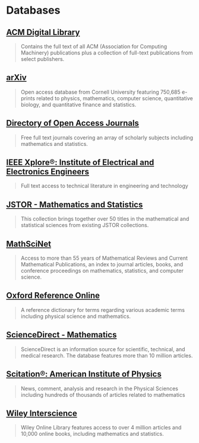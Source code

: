 # Databases

## [ACM Digital Library](http://summit.csuci.edu/login?url=http://portal.acm.org/)

> Contains the full text of all ACM \(Association for Computing Machinery\) publications plus a collection of full-text publications from select publishers.

## [arXiv](http://arxiv.org/)

> Open access database from Cornell University featuring 750,685 e-prints related to physics, mathematics, computer science, quantitative biology, and quantitative finance and statistics.

## [Directory of Open Access Journals](http://www.doaj.org/)

> Free full text journals covering an array of scholarly subjects including mathematics and statistics.

## [IEEE Xplore®: Institute of Electrical and Electronics Engineers](http://summit.csuci.edu/login?url=http://ieeexplore.ieee.org/Xplore/dynhome.jsp)

> Full text access to technical literature in engineering and technology

## [JSTOR - Mathematics and Statistics](https://www-jstor-org.summit.csuci.edu/subject/mathematics)

> This collection brings together over 50 titles in the mathematical and statistical sciences from existing JSTOR collections.

## [MathSciNet](http://summit.csuci.edu:2048/login?url=http://www.ams.org/mathscinet)

> Access to more than 55 years of Mathematical Reviews and Current Mathematical Publications, an index to journal articles, books, and conference proceedings on mathematics, statistics, and computer science.

## [Oxford Reference Online](http://summit.csuci.edu:2048/login?url=http://www.oxfordreference.com)

> A reference dictionary for terms regarding various academic terms including physical science and mathematics.

## [ScienceDirect - Mathematics](http://summit.csuci.edu:2048/login?url=http://www.sciencedirect.com/science?_ob=BrowseListURL&_type=subject&subjColl=20&zone=brws&_acct=C000059554&_version=1&_urlVersion=0&_userid=521370&md5=d437f7324b81b8b61534916b8b9a04bb)

> ScienceDirect is an information source for scientific, technical, and medical research. The database features more than 10 million articles.

## [Scitation®: American Institute of Physics](http://summit.csuci.edu/login?url=http://www.scitation.org/)

> News, comment, analysis and research in the Physical Sciences including hundreds of thousands of articles related to mathematics

## [Wiley Interscience](http://summit.csuci.edu:2048/login?url=http://onlinelibrary.wiley.com)

> Wiley Online Library features access to over 4 million articles and 10,000 online books, including mathematics and statistics.



